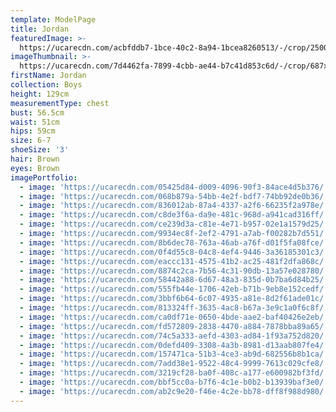 ```yaml
---
template: ModelPage
title: Jordan
featuredImage: >-
  https://ucarecdn.com/acbfddb7-1bce-40c2-8a94-1bcea8260513/-/crop/2500x1248/0,131/-/preview/
imageThumbnail: >-
  https://ucarecdn.com/7d4462fa-7899-4cbb-ae44-b7c41d853c6d/-/crop/687x916/365,54/-/preview/
firstName: Jordan
collection: Boys
height: 129cm
measurementType: chest
bust: 56.5cm
waist: 51cm
hips: 59cm
size: 6-7
shoeSize: '3'
hair: Brown
eyes: Brown
imagePortfolio:
  - image: 'https://ucarecdn.com/05425d84-d009-4096-90f3-84ace4d5b376/'
  - image: 'https://ucarecdn.com/068b879a-54bb-4e2f-bdf7-74bb92de0b36/'
  - image: 'https://ucarecdn.com/836012ab-87a4-4337-a2f6-66235f2a978e/'
  - image: 'https://ucarecdn.com/c8de3f6a-da9e-481c-968d-a941cad316ff/'
  - image: 'https://ucarecdn.com/ce239d3a-c81e-4e71-b957-02e1a1579d25/'
  - image: 'https://ucarecdn.com/9934ec8f-2ef2-4791-a7ab-f00282b7d551/'
  - image: 'https://ucarecdn.com/8b6dec78-763a-46ab-a76f-d01f5fa08fce/'
  - image: 'https://ucarecdn.com/0f4d55c8-04c8-4ef4-9446-3a36185301c3/'
  - image: 'https://ucarecdn.com/eaccc131-4575-41b2-ac25-481f2dfa868c/'
  - image: 'https://ucarecdn.com/8874c2ca-7b56-4c31-90db-13a57e028780/'
  - image: 'https://ucarecdn.com/58442a88-6d67-48a3-835d-0b7ba6d84b25/'
  - image: 'https://ucarecdn.com/555fb44e-1706-42eb-b71b-9eb8e152cedf/'
  - image: 'https://ucarecdn.com/3bbf6b64-6c07-4935-a81e-8d2f61ade01c/'
  - image: 'https://ucarecdn.com/813324ff-3635-4ac8-b67a-3e9c1a0f6c8f/'
  - image: 'https://ucarecdn.com/ca0df71e-0650-4bde-aae2-baf40426e2eb/'
  - image: 'https://ucarecdn.com/fd572809-2838-4470-a884-7878bba89a65/'
  - image: 'https://ucarecdn.com/74c5a333-aefd-4303-ad84-1f93a752d820/'
  - image: 'https://ucarecdn.com/0defd409-3308-4a3b-8981-d13aab807fe4/'
  - image: 'https://ucarecdn.com/157471ca-51b3-4ce3-ab9d-682556b8b1ca/'
  - image: 'https://ucarecdn.com/7add38e1-9522-48c4-9999-7613c029cfe8/'
  - image: 'https://ucarecdn.com/3219cf28-ba0f-408c-a177-e600982bf3fd/'
  - image: 'https://ucarecdn.com/bbf5cc0a-b7f6-4c1e-b0b2-b13939baf3e0/'
  - image: 'https://ucarecdn.com/ab2c9e20-f46e-4c2e-bb78-dff8f988d980/'
---
```


